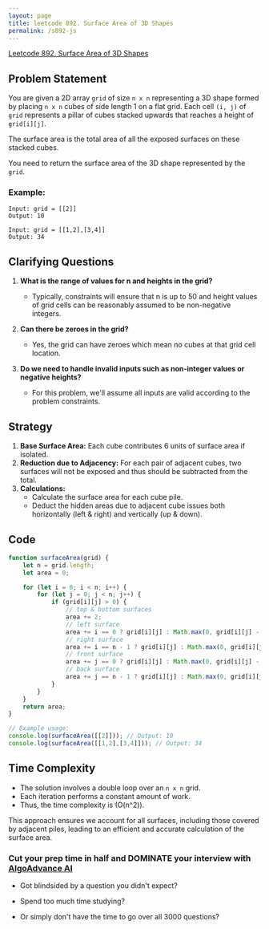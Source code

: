 ```yaml
---
layout: page
title: leetcode 892. Surface Area of 3D Shapes
permalink: /s892-js
---
```

[Leetcode 892. Surface Area of 3D Shapes](https://algoadvance.github.io/algoadvance/l892)
## Problem Statement
You are given a 2D array `grid` of size `n x n` representing a 3D shape formed by placing `n x n` cubes of side length 1 on a flat grid. Each cell `(i, j)` of `grid` represents a pillar of cubes stacked upwards that reaches a height of `grid[i][j]`.

The surface area is the total area of all the exposed surfaces on these stacked cubes.

You need to return the surface area of the 3D shape represented by the `grid`.

### Example:
```
Input: grid = [[2]]
Output: 10

Input: grid = [[1,2],[3,4]]
Output: 34
```

## Clarifying Questions
1. **What is the range of values for n and heights in the grid?**
   - Typically, constraints will ensure that n is up to 50 and height values of grid cells can be reasonably assumed to be non-negative integers.

2. **Can there be zeroes in the grid?**
   - Yes, the grid can have zeroes which mean no cubes at that grid cell location.

3. **Do we need to handle invalid inputs such as non-integer values or negative heights?**
   - For this problem, we'll assume all inputs are valid according to the problem constraints.

## Strategy
1. **Base Surface Area:** Each cube contributes 6 units of surface area if isolated.
2. **Reduction due to Adjacency:** For each pair of adjacent cubes, two surfaces will not be exposed and thus should be subtracted from the total.
3. **Calculations:**
   - Calculate the surface area for each cube pile.
   - Deduct the hidden areas due to adjacent cube issues both horizontally (left & right) and vertically (up & down).

## Code
```javascript
function surfaceArea(grid) {
    let n = grid.length;
    let area = 0;

    for (let i = 0; i < n; i++) {
        for (let j = 0; j < n; j++) {
            if (grid[i][j] > 0) {
                // top & bottom surfaces
                area += 2;
                // left surface
                area += i == 0 ? grid[i][j] : Math.max(0, grid[i][j] - grid[i - 1][j]);
                // right surface
                area += i == n - 1 ? grid[i][j] : Math.max(0, grid[i][j] - grid[i + 1][j]);
                // front surface
                area += j == 0 ? grid[i][j] : Math.max(0, grid[i][j] - grid[i][j - 1]);
                // back surface
                area += j == n - 1 ? grid[i][j] : Math.max(0, grid[i][j] - grid[i][j + 1]);
            }
        }
    }
    return area;
}

// Example usage:
console.log(surfaceArea([[2]])); // Output: 10
console.log(surfaceArea([[1,2],[3,4]])); // Output: 34
```

## Time Complexity
- The solution involves a double loop over an `n x n` grid.
- Each iteration performs a constant amount of work.
- Thus, the time complexity is \(O(n^2)\).

This approach ensures we account for all surfaces, including those covered by adjacent piles, leading to an efficient and accurate calculation of the surface area.


### Cut your prep time in half and DOMINATE your interview with [AlgoAdvance AI](https://algoAdvance.com)

- Got blindsided by a question you didn't expect?

- Spend too much time studying?

- Or simply don't have the time to go over all 3000 questions?

